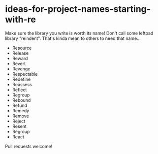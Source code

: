# ideas-for-project-names-starting-with-re

Make sure the library you write is worth its name! Don't call some leftpad library "reindent". That's kinda mean to others to need that name...

- Resource
- Release
- Reward
- Revert
- Revenge
- Respectable
- Redefine
- Reassess
- Reflect
- Regroup
- Rebound
- Refund
- Remedy
- Remove
- Reject
- Resent
- Regroup
- React

Pull requests welcome!

